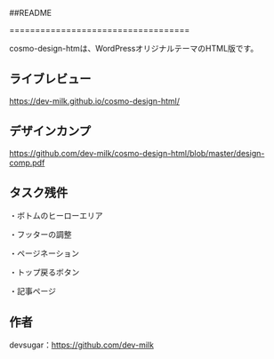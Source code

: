 ##README

===================================

 cosmo-design-htmは、WordPressオリジナルテーマのHTML版です。

ライブレビュー
--------------

https://dev-milk.github.io/cosmo-design-html/

デザインカンプ
--------------------------
https://github.com/dev-milk/cosmo-design-html/blob/master/design-comp.pdf


タスク残件
--------------------------
・ボトムのヒーローエリア

・フッターの調整

・ページネーション

・トップ戻るボタン

・記事ページ

作者
------
devsugar：https://github.com/dev-milk


